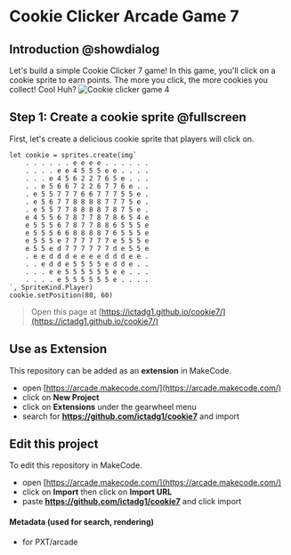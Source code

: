  # Cookie Clicker Arcade Game 7

## Introduction @showdialog

Let's build a simple Cookie Clicker 7 game! In this game, you'll click on a cookie sprite to earn points. The more you click, the more cookies you collect! Cool Huh?
![Cookie clicker game 4](cookie.png)

## Step 1: Create a cookie sprite @fullscreen

First, let's create a delicious cookie sprite that players will click on.

```blocks
let cookie = sprites.create(img`
    . . . . . . e e e e . . . . . .
    . . . . e e 4 5 5 5 e e . . . .
    . . . e 4 5 6 2 2 7 6 5 e . . .
    . . e 5 6 6 7 2 2 6 7 7 6 e . .
    . e 5 5 7 7 7 6 6 7 7 7 5 5 e .
    . e 5 6 7 7 8 8 8 8 7 7 7 5 e .
    . e 5 5 7 7 8 8 8 8 7 8 7 5 e .
    e 4 5 5 6 7 8 7 7 8 7 8 6 5 4 e
    e 5 5 5 6 7 8 7 7 8 8 6 5 5 5 e
    e 5 5 5 6 6 8 8 8 8 7 6 5 5 5 e
    e 5 5 5 e 7 7 7 7 7 7 e 5 5 5 e
    e 5 5 e d 7 7 7 7 7 7 d e 5 5 e
    . e e d d d e e e e d d d e e .
    . . e d d e 5 5 5 5 e d d e . .
    . . . e e 5 5 5 5 5 5 e e . . .
    . . . . e 5 5 5 5 5 5 e . . . .
`, SpriteKind.Player)
cookie.setPosition(80, 60)
```



> Open this page at [https://ictadg1.github.io/cookie7/](https://ictadg1.github.io/cookie7/)

## Use as Extension

This repository can be added as an **extension** in MakeCode.

* open [https://arcade.makecode.com/](https://arcade.makecode.com/)
* click on **New Project**
* click on **Extensions** under the gearwheel menu
* search for **https://github.com/ictadg1/cookie7** and import

## Edit this project

To edit this repository in MakeCode.

* open [https://arcade.makecode.com/](https://arcade.makecode.com/)
* click on **Import** then click on **Import URL**
* paste **https://github.com/ictadg1/cookie7** and click import

#### Metadata (used for search, rendering)

* for PXT/arcade
<script src="https://makecode.com/gh-pages-embed.js"></script><script>makeCodeRender("{{ site.makecode.home_url }}", "{{ site.github.owner_name }}/{{ site.github.repository_name }}");</script>
